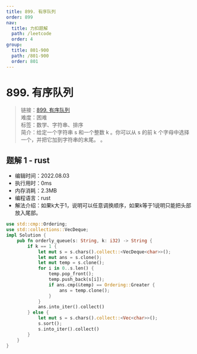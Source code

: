 ```yaml
---
title: 899. 有序队列
order: 899
nav:
  title: 力扣题解
  path: /leetcode
  order: 4
group:
  title: 801-900
  path: /801-900
  order: 801
---
```


# 899. 有序队列
    
> 链接：[899. 有序队列](https://leetcode.cn/problems/orderly-queue/)  
> 难度：困难  
> 标签：数学、字符串、排序  
> 简介：给定一个字符串 s 和一个整数 k 。你可以从 s 的前 k 个字母中选择一个，并把它加到字符串的末尾。  。
      
## 题解 1 - rust
- 编辑时间：2022.08.03
- 执行用时：0ms
- 内存消耗：2.3MB
- 编程语言：rust
- 解法介绍：如果k大于1，说明可以任意调换顺序，如果k等于1说明只能把头部放入尾部。
```rust
use std::cmp::Ordering;
use std::collections::VecDeque;
impl Solution {
    pub fn orderly_queue(s: String, k: i32) -> String {
        if k == 1 {
            let mut s = s.chars().collect::<VecDeque<char>>();
            let mut ans = s.clone();
            let mut temp = s.clone();
            for i in 0..s.len() {
                temp.pop_front();
                temp.push_back(s[i]);
                if ans.cmp(&temp) == Ordering::Greater {
                    ans = temp.clone();
                }
            }
            ans.into_iter().collect()
        } else {
            let mut s = s.chars().collect::<Vec<char>>();
            s.sort();
            s.into_iter().collect()
        }
    }
}
```

      